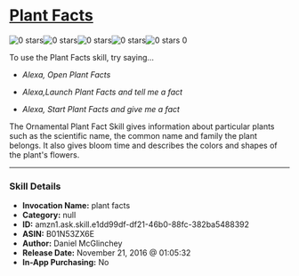 # [Plant Facts](http://alexa.amazon.com/#skills/amzn1.ask.skill.e1dd99df-df21-46b0-88fc-382ba5488392)
![0 stars](../../images/ic_star_border_black_18dp_1x.png)![0 stars](../../images/ic_star_border_black_18dp_1x.png)![0 stars](../../images/ic_star_border_black_18dp_1x.png)![0 stars](../../images/ic_star_border_black_18dp_1x.png)![0 stars](../../images/ic_star_border_black_18dp_1x.png) 0

To use the Plant Facts skill, try saying...

* *Alexa, Open Plant Facts*

* *Alexa,Launch Plant Facts and tell me a fact*

* *Alexa, Start Plant Facts and give me a fact*

The Ornamental Plant Fact Skill gives information about particular plants such as the scientific name, the common name and family the plant belongs.  It also gives bloom time and describes the colors and shapes of the plant's flowers.

***

### Skill Details

* **Invocation Name:** plant facts
* **Category:** null
* **ID:** amzn1.ask.skill.e1dd99df-df21-46b0-88fc-382ba5488392
* **ASIN:** B01N53ZX6E
* **Author:** Daniel McGlinchey
* **Release Date:** November 21, 2016 @ 01:05:32
* **In-App Purchasing:** No
